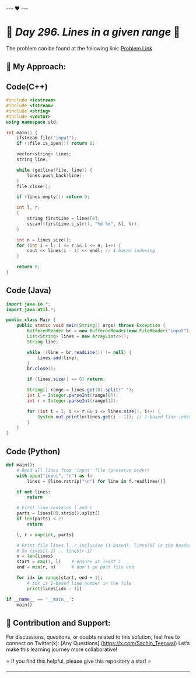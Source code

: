 --- ❤️ ---

# 🚀 _Day 296. Lines in a given range_ 🧠


The problem can be found at the following link: [Problem Link](https://www.interviewbit.com/problems/lines-in-a-given-range/)

## 🎯 **My Approach:**


## Code(C++)
```cpp
#include <iostream>
#include <fstream>
#include <string>
#include <vector>
using namespace std;

int main() {
    ifstream file("input");
    if (!file.is_open()) return 0;

    vector<string> lines;
    string line;

    while (getline(file, line)) {
        lines.push_back(line);
    }
    file.close();

    if (lines.empty()) return 0;

    int l, r;
    {
        string firstLine = lines[0];
        sscanf(firstLine.c_str(), "%d %d", &l, &r);
    }

    int n = lines.size();
    for (int i = l; i <= r && i <= n; i++) {
        cout << lines[i - 1] << endl; // 1-based indexing
    }

    return 0;
}

```

## Code (Java)

```java
import java.io.*;
import java.util.*;

public class Main {
    public static void main(String[] args) throws Exception {
        BufferedReader br = new BufferedReader(new FileReader("input"));
        List<String> lines = new ArrayList<>();
        String line;

        while ((line = br.readLine()) != null) {
            lines.add(line);
        }
        br.close();

        if (lines.size() == 0) return;

        String[] range = lines.get(0).split(" ");
        int l = Integer.parseInt(range[0]);
        int r = Integer.parseInt(range[1]);

        for (int i = l; i <= r && i <= lines.size(); i++) {
            System.out.println(lines.get(i - 1)); // 1-based line indexing
        }
    }
}

```

## Code (Python)

```python
def main():
    # Read all lines from 'input' file (preserve order)
    with open("input", "r") as f:
        lines = [line.rstrip("\n") for line in f.readlines()]

    if not lines:
        return

    # First line contains l and r
    parts = lines[0].strip().split()
    if len(parts) < 2:
        return

    l, r = map(int, parts)

    # Print file lines l..r inclusive (1-based). lines[0] is the header.
    # So lines[l-1] .. lines[r-1]
    n = len(lines)
    start = max(1, l)    # ensure at least 1
    end = min(r, n)      # don't go past file end

    for idx in range(start, end + 1):
        # idx is 1-based line number in the file
        print(lines[idx - 1])

if __name__ == '__main__':
    main()

```



## 🎯 **Contribution and Support:**

For discussions, questions, or doubts related to this solution, feel free to connect on Twitter(x): [Any Questions] (https://x.com/Sachin_Teenwal) Let’s make this learning journey more collaborative!

⭐ If you find this helpful, please give this repository a star! ⭐

---
